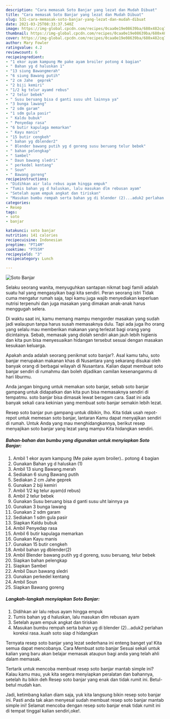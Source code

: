 ```yaml
---
description: "Cara memasak Soto Banjar yang lezat dan Mudah Dibuat"
title: "Cara memasak Soto Banjar yang lezat dan Mudah Dibuat"
slug: 531-cara-memasak-soto-banjar-yang-lezat-dan-mudah-dibuat
date: 2021-03-25T08:33:37.540Z
image: https://img-global.cpcdn.com/recipes/0caa0e19e08639ba/680x482cq70/soto-banjar-foto-resep-utama.jpg
thumbnail: https://img-global.cpcdn.com/recipes/0caa0e19e08639ba/680x482cq70/soto-banjar-foto-resep-utama.jpg
cover: https://img-global.cpcdn.com/recipes/0caa0e19e08639ba/680x482cq70/soto-banjar-foto-resep-utama.jpg
author: Mary Fowler
ratingvalue: 4.2
reviewcount: 6
recipeingredient:
- "1 ekor ayam kampung Me pake ayam broiler potong 4 bagian"
- " Bahan yg d haluskan 1"
- "13 siung Bawangmerah"
- "6 siung Bawang putih"
- "2 cm Jahe  geprek"
- "2 biji kemiri"
- "1/2 kg telur ayamd rebus"
- "2 telur bebek"
- " Susu beruang bisa d ganti susu uht lainnya ya"
- "3 bunga lawang"
- "2 sdm garam"
- "1 sdm gula pasir"
- " Kaldu bubuk"
- " Penyedap rasa"
- "6 butir kapulaga memarkan"
- " Kayu manis"
- "15 butir cengkeh"
- " bahan yg dblender2"
- " Blender bawang putih yg d goreng susu beruang telur bebek"
- " bahan pelengkap"
- " Sambel"
- " Daun bawang sledri"
- " perkedel kentang"
- " Soun"
- " Bawang goreng"
recipeinstructions:
- "Didihkan air lalu rebus ayam hingga empuk"
- "Tumis bahan yg d haluskan, lalu masukan dlm rebusan ayam"
- "Setelah ayam empuk angkat dan tiriskan"
- "Masukan bumbu rempah serta bahan yg di blender (2)...aduk2 perlahan koreksi rasa..kuah soto siap d hidangkan"
categories:
- Resep
tags:
- soto
- banjar

katakunci: soto banjar 
nutrition: 141 calories
recipecuisine: Indonesian
preptime: "PT14M"
cooktime: "PT55M"
recipeyield: "3"
recipecategory: Lunch

---
```



![Soto Banjar](https://img-global.cpcdn.com/recipes/0caa0e19e08639ba/680x482cq70/soto-banjar-foto-resep-utama.jpg)

Selaku seorang wanita, menyuguhkan santapan nikmat bagi famili adalah suatu hal yang mengasyikan bagi kita sendiri. Peran seorang istri Tidak cuma mengatur rumah saja, tapi kamu juga wajib menyediakan keperluan nutrisi terpenuhi dan juga masakan yang dimakan anak-anak harus menggugah selera.

Di waktu  saat ini, kamu memang mampu mengorder masakan yang sudah jadi walaupun tanpa harus susah memasaknya dulu. Tapi ada juga lho orang yang selalu mau memberikan makanan yang terlezat bagi orang yang dicintainya. Sebab, memasak yang diolah sendiri akan jauh lebih higienis dan kita pun bisa menyesuaikan hidangan tersebut sesuai dengan masakan kesukaan keluarga. 



Apakah anda adalah seorang penikmat soto banjar?. Asal kamu tahu, soto banjar merupakan makanan khas di Nusantara yang sekarang disukai oleh banyak orang di berbagai wilayah di Nusantara. Kalian dapat membuat soto banjar sendiri di rumahmu dan boleh dijadikan camilan kesenanganmu di hari liburmu.

Anda jangan bingung untuk memakan soto banjar, sebab soto banjar gampang untuk didapatkan dan kita pun bisa memasaknya sendiri di tempatmu. soto banjar bisa dimasak lewat beragam cara. Saat ini ada banyak sekali cara kekinian yang membuat soto banjar semakin lebih lezat.

Resep soto banjar pun gampang untuk dibikin, lho. Kita tidak usah repot-repot untuk memesan soto banjar, lantaran Kamu dapat menyajikan sendiri di rumah. Untuk Anda yang mau menghidangkannya, berikut resep menyajikan soto banjar yang lezat yang mampu Kita hidangkan sendiri.

<!--inarticleads1-->

##### Bahan-bahan dan bumbu yang digunakan untuk menyiapkan Soto Banjar:

1. Ambil 1 ekor ayam kampung (Me pake ayam broiler).. potong 4 bagian
1. Gunakan  Bahan yg d haluskan (1)
1. Ambil 13 siung Bawang.merah
1. Sediakan 6 siung Bawang putih
1. Sediakan 2 cm Jahe  geprek
1. Gunakan 2 biji kemiri
1. Ambil 1/2 kg telur ayam(d rebus)
1. Ambil 2 telur bebek
1. Gunakan  Susu beruang bisa d ganti susu uht lainnya ya
1. Gunakan 3 bunga lawang
1. Gunakan 2 sdm garam
1. Sediakan 1 sdm gula pasir
1. Siapkan  Kaldu bubuk
1. Ambil  Penyedap rasa
1. Ambil 6 butir kapulaga memarkan
1. Gunakan  Kayu manis
1. Gunakan 15 butir cengkeh
1. Ambil  bahan yg dblender(2)
1. Ambil  Blender bawang putih yg d goreng, susu beruang, telur bebek
1. Siapkan  bahan pelengkap
1. Siapkan  Sambel
1. Ambil  Daun bawang sledri
1. Gunakan  perkedel kentang
1. Ambil  Soun
1. Siapkan  Bawang goreng




<!--inarticleads2-->

##### Langkah-langkah menyiapkan Soto Banjar:

1. Didihkan air lalu rebus ayam hingga empuk
1. Tumis bahan yg d haluskan, lalu masukan dlm rebusan ayam
1. Setelah ayam empuk angkat dan tiriskan
1. Masukan bumbu rempah serta bahan yg di blender (2)...aduk2 perlahan koreksi rasa..kuah soto siap d hidangkan




Ternyata resep soto banjar yang lezat sederhana ini enteng banget ya! Kita semua dapat mencobanya. Cara Membuat soto banjar Sesuai sekali untuk kalian yang baru akan belajar memasak ataupun bagi anda yang telah ahli dalam memasak.

Tertarik untuk mencoba membuat resep soto banjar mantab simple ini? Kalau kamu mau, yuk kita segera menyiapkan peralatan dan bahannya, setelah itu bikin deh Resep soto banjar yang enak dan tidak rumit ini. Betul-betul mudah kan. 

Jadi, ketimbang kalian diam saja, yuk kita langsung bikin resep soto banjar ini. Pasti anda tak akan menyesal sudah membuat resep soto banjar mantab simple ini! Selamat mencoba dengan resep soto banjar enak tidak rumit ini di tempat tinggal kalian sendiri,oke!.


